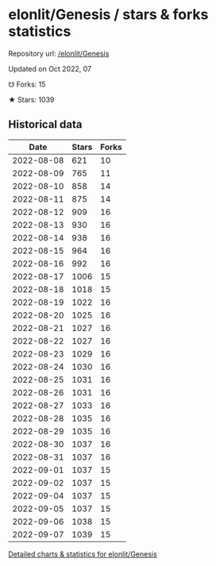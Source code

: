 # elonlit/Genesis / stars & forks statistics

Repository url: [/elonlit/Genesis](https://github.com/elonlit/Genesis)

Updated on Oct 2022, 07

☋ Forks: 15

★ Stars: 1039

## Historical data
| Date | Stars | Forks |
|------|-------|-------|
| 2022-08-08 | 621 | 10 | 
| 2022-08-09 | 765 | 11 | 
| 2022-08-10 | 858 | 14 | 
| 2022-08-11 | 875 | 14 | 
| 2022-08-12 | 909 | 16 | 
| 2022-08-13 | 930 | 16 | 
| 2022-08-14 | 938 | 16 | 
| 2022-08-15 | 964 | 16 | 
| 2022-08-16 | 992 | 16 | 
| 2022-08-17 | 1006 | 15 | 
| 2022-08-18 | 1018 | 15 | 
| 2022-08-19 | 1022 | 16 | 
| 2022-08-20 | 1025 | 16 | 
| 2022-08-21 | 1027 | 16 | 
| 2022-08-22 | 1027 | 16 | 
| 2022-08-23 | 1029 | 16 | 
| 2022-08-24 | 1030 | 16 | 
| 2022-08-25 | 1031 | 16 | 
| 2022-08-26 | 1031 | 16 | 
| 2022-08-27 | 1033 | 16 | 
| 2022-08-28 | 1035 | 16 | 
| 2022-08-29 | 1035 | 16 | 
| 2022-08-30 | 1037 | 16 | 
| 2022-08-31 | 1037 | 16 | 
| 2022-09-01 | 1037 | 15 | 
| 2022-09-02 | 1037 | 15 | 
| 2022-09-04 | 1037 | 15 | 
| 2022-09-05 | 1037 | 15 | 
| 2022-09-06 | 1038 | 15 | 
| 2022-09-07 | 1039 | 15 | 


[Detailed charts & statistics for elonlit/Genesis](https://reviewgithub.com/rep/elonlit/Genesis)
